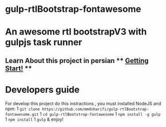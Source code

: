 # gulp-rtlBootstrap-fontawesome
An awesome rtl bootstrapV3 with gulpjs task runner
==
Learn About this project in persian ** [Getting Start!](http://www.dotnettips.info/post/2208/gulp-1) **
---
# Developers guide
For develop this project do this instractions , you must installed NodeJS and npm:
 1 `git clone https://github.com/mmdsharifi/gulp-rtlBootstrap-fontawesome.git`
 1  `cd gulp-rtlBootstrap-fontawesome`
 1  `npm install -g gulp`
 1  `npm install`
 1  `gulp` & enjoy!

